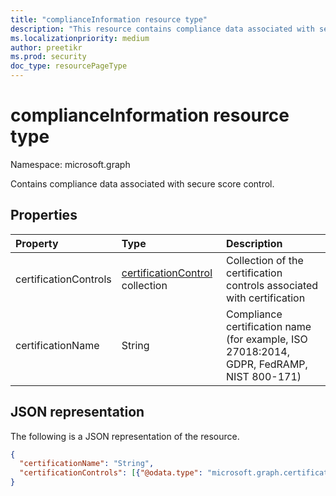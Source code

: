 ```yaml
---
title: "complianceInformation resource type"
description: "This resource contains compliance data associated with secure score control."
ms.localizationpriority: medium
author: preetikr
ms.prod: security
doc_type: resourcePageType
---
```


#  complianceInformation resource type

Namespace: microsoft.graph

Contains compliance data associated with secure score control.

## Properties

|Property |Type |Description |
|:--|:--|:--|
|certificationControls|[certificationControl](certificationcontrol.md) collection|Collection of the certification controls associated with certification|
|certificationName|String| Compliance certification name (for example, ISO 27018:2014, GDPR, FedRAMP, NIST 800-171) |

## JSON representation

The following is a JSON representation of the resource.

<!-- {
  "blockType": "resource",
  "optionalProperties": [

  ],
  "@odata.type": "microsoft.graph.complianceInformation"
}-->

```json
{
  "certificationName": "String",
  "certificationControls": [{"@odata.type": "microsoft.graph.certificationControl"}]
}

```


<!-- {
  "type": "#page.annotation",
  "description": "complianceInformation resource",
  "keywords": "",
  "section": "documentation",
  "tocPath": ""
}-->

